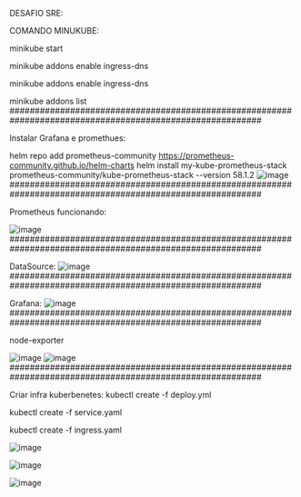 DESAFIO SRE:

COMANDO MINUKUBE:

minikube start

minikube addons enable ingress-dns

minikube addons enable ingress-dns

minikube addons list
##########################################################################################################


Instalar Grafana e promethues: 


helm repo add prometheus-community https://prometheus-community.github.io/helm-charts
helm install my-kube-prometheus-stack prometheus-community/kube-prometheus-stack --version 58.1.2
![image](https://github.com/danilo-alencar/desafio-sre/assets/46189256/b93e0672-18cb-42e5-99d5-712a8d5b7153)
##########################################################################################################

Prometheus funcionando:

![image](https://github.com/danilo-alencar/desafio-sre/assets/46189256/38c129fe-9837-495e-bba1-065151268cae)
##########################################################################################################

DataSource:
![image](https://github.com/danilo-alencar/desafio-sre/assets/46189256/3385990a-e2cd-4054-b0f3-14301daeeb7d)
##########################################################################################################


Grafana:
![image](https://github.com/danilo-alencar/desafio-sre/assets/46189256/24f73add-27f9-4dfa-b3a0-e6812d813fb6)
##########################################################################################################

node-exporter

![image](https://github.com/danilo-alencar/desafio-sre/assets/46189256/49d6790d-8601-4f3c-9834-cce806b9d62f)
![image](https://github.com/danilo-alencar/desafio-sre/assets/46189256/842e19b2-eda4-47ef-83ea-af943423dd9a)
##########################################################################################################

Criar infra kuberbenetes:
kubectl create -f deploy.yml

kubectl create -f service.yaml

kubectl create -f ingress.yaml

![image](https://github.com/danilo-alencar/desafio-sre/assets/46189256/407cc9c7-7fe5-44db-9bb6-b61461426be0)


![image](https://github.com/danilo-alencar/desafio-sre/assets/46189256/32bdd04f-37d5-4a65-a97d-953a2a0dd386)

![image](https://github.com/danilo-alencar/desafio-sre/assets/46189256/ce67cc69-867d-416e-a1ca-0d2a3d8b3030)





